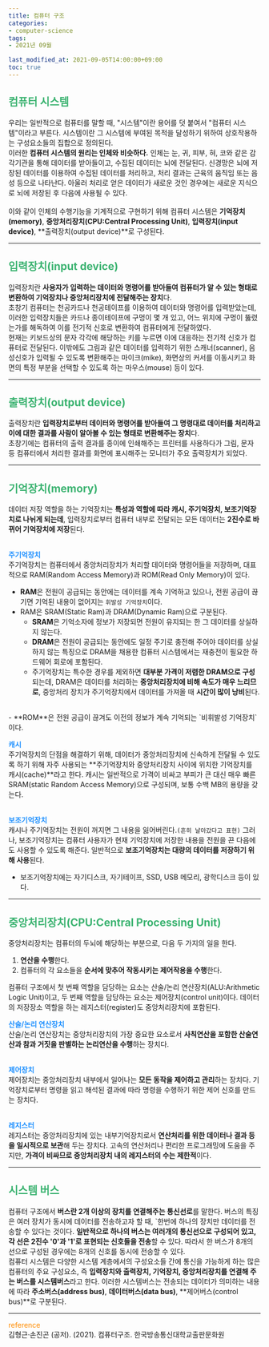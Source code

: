 ```yaml
---
title: 컴퓨터 구조
categories:
- computer-science
tags: 
- 2021년 09월

last_modified_at: 2021-09-05T14:00:00+09:00
toc: true
---
```


## <span style="color:MediumSeaGreen">컴퓨터 시스템</span>

 우리는 일반적으로 컴퓨터를 말할 때, "시스템"이란 용어를 덧 붙여서 "컴퓨터 시스템"이라고 부른다. 시스템이란 그 시스템에 부여된 목적을 달성하기 위하여 상호작용하는 구성요소들의 집합으로 정의된다.  
이러한 **컴퓨터 시스템의 원리는 인체와 비슷하다.** 인체는 눈, 귀, 피부, 혀, 코와 같은 감각기관을 통해 데이터를 받아들이고, 수집된 데이터는 뇌에 전달된다. 신경망은 뇌에 저장된 데이터를 이용하여 수집된 데이터를 처리하고, 처리 결과는 근육의 움직임 또는 음성 등으로 나타난다. 아울러 처리로 얻은 데이터가 새로운 것인 경우에는 새로운 지식으로 뇌에 저장된 후 다음에 사용될 수 있다.  
<br>
이와 같이 인체의 수행기능을 기계적으로 구현하기 위해 컴퓨터 시스템은 **기억장치(memory)**, **중앙처리장치(CPU:Central Processing Unit)**, **입력장치(input device)**, **출력장치(output device)**로 구성된다.

* * *

## <span style="color:MediumSeaGreen">입력장치(input device)</span>
입력장치란 **사용자가 입력하는 데이터와 명령어를 받아들여 컴퓨터가 알 수 있는 형태로 변환하여 기억장치나 중앙처리장치에 전달해주는 장치**다.  
초창기 컴퓨터는 천공카드나 천공테이프를 이용하여 데이터와 명령어를 입력받았는데, 이러한 입력장치들은 카드나 종이테이프에 구멍이 몇 개 있고, 어느 위치에 구멍이 뚫렸는가를 해독하여 이를 전기적 신호로 변환하여 컴퓨터에게 전달하였다.  
현재는 키보드상의 문자 각각에 해당하는 키를 누르면 이에 대응하는 전기적 신호가 컴퓨터로 전달된다. 이밖에도 그림과 같은 데이터를 입력하기 위한 스캐너(scanner), 음성신호가 입력될 수 있도록 변환해주는 마이크(mike), 화면상의 커서를 이동시키고 화면의 특정 부분을 선택할 수 있도록 하는 마우스(mouse) 등이 있다.

* * *

## <span style="color:MediumSeaGreen">출력장치(output device)</span>
출력장치란 **입력장치로부터 데이터와 명령어를 받아들여 그 명령대로 데이터를 처리하고 이에 대한 결과를 사람이 알아볼 수 있는 형태로 변환해주는 장치**다.  
초창기에는 컴퓨터의 출력 결과를 종이에 인쇄해주는 프린터를 사용하다가 그림, 문자 등 컴퓨터에서 처리한 결과를 화면에 표시해주는 모니터가 주요 출력장치가 되었다.

* * *

## <span style="color:MediumSeaGreen">기억장치(memory)</span>

데이터 저장 역할을 하는 기억장치는 **특성과 역할에 따라 캐시, 주기억장치, 보조기억장치로 나뉘게 되는데**, 입력장치로부터 컴퓨터 내부로 전달되는 모든 데이터는 **2진수로 바뀌어 기억장치에 저장**된다.  
<br>

<span style="color:DodgerBlue">**주기억장치**</span>  
 주기억장치는 컴퓨터에서 중앙처리장치가 처리할 데이터와 명령어들을 저장하며, 대표적으로 RAM(Random Access Memory)과 ROM(Read Only Memory)이 있다.  

- **RAM**은 전원이 공급되는 동안에는 데이터를 계속 기억하고 있으나, 전원 공급이 끊기면 기억된 내용이 없어지는 `휘발성 기억장치`이다.
- RAM은 SRAM(Static Ram)과 DRAM(Dynamic Ram)으로 구분된다.
    - **SRAM**은 기억소자에 정보가 저장되면 전원이 유지되는 한 그 데이터를 상실하지 않는다.
    - **DRAM**은 전원이 공급되는 동안에도 일정 주기로 충전해 주어야 데이터를 상실하지 않는 특징으로 DRAM을 채용한 컴퓨터 시스템에서는 재충전이 필요한 하드웨어 회로에 포함된다.
    - 주기억장치는 특수한 경우를 제외하면 **대부분 가격이 저렴한 DRAM으로 구성**되는데, DRAM은 데이터를 처리하는 **중앙처리장치에 비해 속도가 매우 느리므로**, 중앙처리 장치가 주기억장치에서 데이터를 가져올 때 **시간이 많이 낭비**된다.  
<br>
- **ROM**은 전원 공급이 끊겨도 이전의 정보가 계속 기억되는 `비휘발성 기억장치`이다.  
<br>

<span style="color:DodgerBlue">**캐시**</span>  
 주기억장치의 단점을 해결하기 위해, 데이터가 중앙처리장치에 신속하게 전달될 수 있도록 하기 위해 자주 사용되는 **주기억장치와 중앙처리장치 사이에 위치한 기억장치를 캐시(cache)**라고 한다. 캐시는 일반적으로 가격이 비싸고 부피가 큰 대신 매우 빠른 SRAM(static Random Access Memory)으로 구성되며, 보통 수백 MB의 용량을 갖는다.  
 <br>

<span style="color:DodgerBlue">**보조기억장치**</span>  
캐시나 주기억장치는 전원이 꺼지면 그 내용을 잃어버린다.`(흔히 날아갔다고 표현)` 그러나, 보조기억장치는 컴퓨터 사용자가 현재 기억장치에 저장한 내용을 전원을 끈 다음에도 사용할 수 있도록 해준다. 일반적으로 **보조기억장치는 대량의 데이터를 저장하기 위해 사용**된다. 
- 보조기억장치에는 자기디스크, 자기테이프, SSD, USB 메모리, 광학디스크 등이 있다.

* * *  

## <span style="color:MediumSeaGreen">중앙처리장치(CPU:Central Processing Unit)</span>

중앙처리장치는 컴퓨터의 두뇌에 해당하는 부분으로, 다음 두 가지의 일을 한다.  
1. **연산을 수행**한다.
2. 컴퓨터의 각 요소들을 **순서에 맞추어 작동시키는 제어작용을 수행**한다.  

컴퓨터 구조에서 첫 번째 역할을 담당하는 요소는 산술/논리 연산장치(ALU:Arithmetic Logic Unit)이고, 두 번째 역할을 담당하는 요소는 제어장치(control unit)이다. 데이터의 저장장소 역할을 하는 레지스터(register)도 중앙처리장치에 포함된다.

<span style="color:DodgerBlue">**산술/논리 연산장치**</span>  
산술/논리 연산장치는 중앙처리장치의 가장 중요한 요소로서 **사칙연산을 포함한 산술연산과 참과 거짓을 판별하는 논리연산을 수행**하는 장치다.  
<br>

<span style="color:DodgerBlue">**제어장치**</span>  
제어장치는 중앙처리장치 내부에서 일어나는 **모든 동작을 제어하고 관리**하는 장치다. 기억장치로부터 명령을 읽고 해석된 결과에 따라 명령을 수행하기 위한 제어 신호를 만드는 장치다.  
<br>

<span style="color:DodgerBlue">**레지스터**</span>  
레지스터는 중앙처리장치에 있는 내부기억장치로서 **연산처리를 위한 데이터나 결과 등을 일시적으로 보관**해 두는 장치다. 고속의 연산처리나 편리한 프로그래밍에 도움을 주지만, **가격이 비싸므로 중앙처리장치 내의 레지스터의 수는 제한적**이다.

* * *

## <span style="color:MediumSeaGreen">시스템 버스</span>
컴퓨터 구조에서 **버스란 2개 이상의 장치를 연결해주는 통신선로**를 말한다. 버스의 특징은 여러 장치가 동시에 데이터를 전송하고자 할 때, `한번에 하나의 장치만 데이터를 전송할 수 있다는 것이다. **일반적으로 하나의 버스는 여러개의 통신선으로 구성되어 있고, 각 선은 2진수 '0'과 '1'로 표현되는 신호들을 전송**할 수 있다. 따라서 한 버스가 8개의 선으로 구성된 경우에는 8개의 신호를 동시에 전송할 수 있다.  
컴퓨터 시스템은 다양한 시스템 계층에서의 구성요소들 간에 통신을 가능하게 하는 많은 컴퓨터의 주요 구성요소, 즉 **입력장치와 출력장치, 기억장치, 중앙처리장치를 연결해 주는 버스를 시스템버스**라고 한다. 이러한 시스템버스는 전송되는 데이터가 의미하는 내용에 따라 **주소버스(address bus)**, **데이터버스(data bus)**, **제어버스(control bus)**로 구분된다.

***
<span style="color:DarkOrange">reference</span>  
김형근·손진곤 (공저). (2021). 컴퓨터구조. 한국방송통신대학교출판문화원